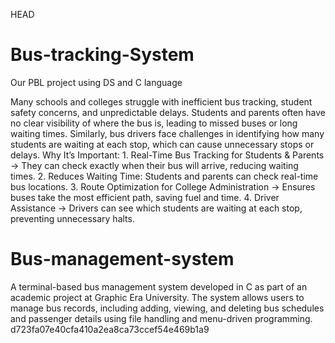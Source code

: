 HEAD
# Bus-tracking-System
 Our PBL project using DS and C language

Many schools and colleges struggle with inefficient bus tracking, student safety concerns, and unpredictable delays. Students and parents often have no clear visibility of where the bus is, leading to missed buses or long waiting times. Similarly, bus drivers face challenges in identifying how many students are waiting at each stop, which can cause unnecessary stops or delays. Why It’s Important: 1. Real-Time Bus Tracking for Students & Parents → They can check exactly when their bus will arrive, reducing waiting times. 2. Reduces Waiting Time: Students and parents can check real-time bus locations. 3. Route Optimization for College Administration → Ensures buses take the most efficient path, saving fuel and time. 4. Driver Assistance → Drivers can see which students are waiting at each stop, preventing unnecessary halts.

# Bus-management-system
A terminal-based bus management system developed in C as part of an academic project at Graphic Era University. The system allows users to manage bus records, including adding, viewing, and deleting bus schedules and passenger details using file handling and menu-driven programming.
 d723fa07e40cfa410a2ea8ca73ccef54e469b1a9
